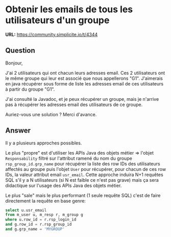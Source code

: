 # Obtenir les emails de tous les utilisateurs d'un groupe

**URL:** https://community.simplicite.io/t/4344

## Question
Bonjour,

J'ai 2 utilisateurs qui ont chacun leurs adresses email. Ces 2 utilisateurs ont le même groupe qui leur est associé que nous appellerons "G1".
J'aimerais en java récupérer sous forme de liste les adresses email de ces utilisateurs à partir du groupe "G1".

J'ai consulté la Javadoc, et je peux récupérer un groupe, mais je n'arrive pas à récupérer les adresses email des utilisateurs de ce groupe.

Auriez-vous une solution ? Merci d'avance.

## Answer
Il y a plusieurs approches possibles. 

Le plus "propre" est d'utiliser les APIs Java des objets métier => l'objet `Responsability` filtré sur l'attribut ramené du nom du groupe `rsp_group_id.grp_name` pour récupérer la liste des row IDs des utilisateurs affectés au groupe puis l'objet `User` pour récupérer, pour chacun de ces row IDs, la valeur attribut email `usr_email`. Cette approche induira N+1 requêtes SQL s'il y a N utilisateurs (si N est faible ce n'est pas grave) mais ça sera didactique sur l'usage des APIs Java des objets métier.

Le plus "sale" mais le plus performant (1 seule requête SQL) c'est de faire directement la requête en base genre:
```sql
select u.usr_email
from m_user u, m_resp r, m_group g
where u.row_id = r.rsp_login_id
and g.row_id = r.rsp_group_id
and g.grp_name = 'MYGROUP'
```
